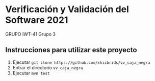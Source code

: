 # Verificación y Validación del Software 2021
GRUPO IWT-41 Grupo 3

## Instrucciones para utilizar este proyecto
1. Ejecutar `git clone https://github.com/xhiibrids/vv_caja_negra`
2. Entrar el directorio `vv_caja_negra`
3. Ejecutar `mvn test`